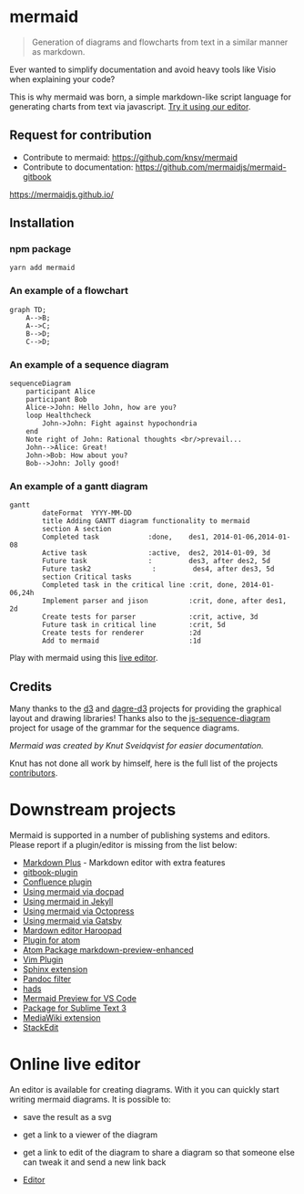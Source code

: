 # mermaid

> Generation of diagrams and flowcharts from text in a similar manner as markdown.

Ever wanted to simplify documentation and avoid heavy tools like Visio when explaining your code?

This is why mermaid was born, a simple markdown-like script language for generating charts from text via javascript. [Try it using our editor][live-editor].


## Request for contribution

- Contribute to mermaid: https://github.com/knsv/mermaid
- Contribute to documentation: https://github.com/mermaidjs/mermaid-gitbook

https://mermaidjs.github.io/


## Installation

### npm package

```
yarn add mermaid
```




### An example of a flowchart

```mermaid
graph TD;
    A-->B;
    A-->C;
    B-->D;
    C-->D;
```


### An example of a sequence diagram

```mermaid
sequenceDiagram
    participant Alice
    participant Bob
    Alice->John: Hello John, how are you?
    loop Healthcheck
        John->John: Fight against hypochondria
    end
    Note right of John: Rational thoughts <br/>prevail...
    John-->Alice: Great!
    John->Bob: How about you?
    Bob-->John: Jolly good!
```


### An example of a gantt diagram

```mermaid
gantt
        dateFormat  YYYY-MM-DD
        title Adding GANTT diagram functionality to mermaid
        section A section
        Completed task            :done,    des1, 2014-01-06,2014-01-08
        Active task               :active,  des2, 2014-01-09, 3d
        Future task               :         des3, after des2, 5d
        Future task2               :         des4, after des3, 5d
        section Critical tasks
        Completed task in the critical line :crit, done, 2014-01-06,24h
        Implement parser and jison          :crit, done, after des1, 2d
        Create tests for parser             :crit, active, 3d
        Future task in critical line        :crit, 5d
        Create tests for renderer           :2d
        Add to mermaid                      :1d
```

Play with mermaid using this [live editor][live-editor].


## Credits

Many thanks to the [d3](https://d3js.org/) and [dagre-d3](https://github.com/cpettitt/dagre-d3) projects for providing the graphical layout and drawing libraries!
Thanks also to the [js-sequence-diagram](https://bramp.github.io/js-sequence-diagrams) project for usage of the grammar for the sequence diagrams.

*Mermaid was created by Knut Sveidqvist for easier documentation.*

Knut has not done all work by himself, here is the full list of the projects [contributors](https://github.com/knsv/mermaid/graphs/contributors).


# Downstream projects

Mermaid is supported in a number of publishing systems and editors. Please report if a plugin/editor is missing from the list below:

* [Markdown Plus](https://mdp.tylingsoft.com/) - Markdown editor with extra features
* [gitbook-plugin](https://github.com/JozoVilcek/gitbook-plugin-mermaid)
* [Confluence plugin](https://marketplace.atlassian.com/plugins/org.anvard.atlassian.mermaid-plugin/server/overview)
* [Using mermaid via docpad](http://nauvalatmaja.com/2015/01/13/rendering-mermaid-in-docpad/)
* [Using mermaid in Jekyll](https://rubygems.org/gems/jekyll-mermaid/versions/1.0.0)
* [Using mermaid via Octopress](http://mostlyblather.com/blog/2015/05/23/mermaid-jekyll-octopress/)
* [Using mermaid via Gatsby](https://github.com/konsumer/gatsby-remark-graph)
* [Mardown editor Haroopad](http://pad.haroopress.com/user.html)
* [Plugin for atom](https://atom.io/packages/atom-mermaid)
* [Atom Package markdown-preview-enhanced](https://atom.io/packages/markdown-preview-enhanced)
* [Vim Plugin](https://github.com/kannokanno/previm)
* [Sphinx extension](https://github.com/mgaitan/sphinxcontrib-mermaid)
* [Pandoc filter](https://github.com/raghur/mermaid-filter)
* [hads](https://github.com/sinedied/hads)
* [Mermaid Preview for VS Code](https://marketplace.visualstudio.com/items?itemName=vstirbu.vscode-mermaid-preview)
* [Package for Sublime Text 3](https://packagecontrol.io/packages/Mermaid)
* [MediaWiki extension](https://github.com/SemanticMediaWiki/Mermaid)
* [StackEdit](https://stackedit.io/app)


# Online live editor

An editor is available for creating diagrams. With it you can quickly start writing mermaid diagrams. It is possible to:

* save the result as a svg
* get a link to a viewer of the diagram
* get a link to edit of the diagram to share a diagram so that someone else can tweak it and send a new link back

* [Editor][live-editor]

[live-editor]: https://mermaidjs.github.io/mermaid-live-editor/
